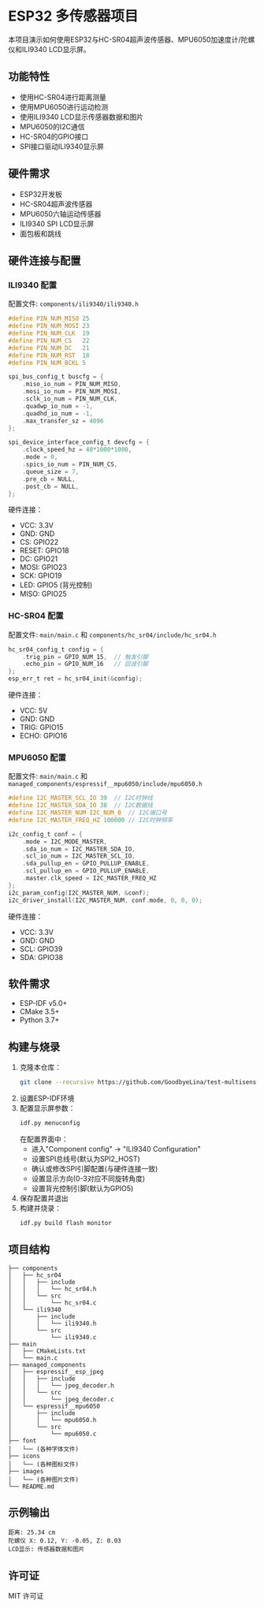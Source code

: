 # ESP32 多传感器项目

本项目演示如何使用ESP32与HC-SR04超声波传感器、MPU6050加速度计/陀螺仪和ILI9340 LCD显示屏。

## 功能特性
- 使用HC-SR04进行距离测量
- 使用MPU6050进行运动检测
- 使用ILI9340 LCD显示传感器数据和图片
- MPU6050的I2C通信
- HC-SR04的GPIO接口
- SPI接口驱动ILI9340显示屏

## 硬件需求
- ESP32开发板
- HC-SR04超声波传感器
- MPU6050六轴运动传感器
- ILI9340 SPI LCD显示屏
- 面包板和跳线

## 硬件连接与配置
### ILI9340 配置
配置文件: `components/ili9340/ili9340.h`

```c
#define PIN_NUM_MISO 25
#define PIN_NUM_MOSI 23
#define PIN_NUM_CLK  19
#define PIN_NUM_CS   22
#define PIN_NUM_DC   21
#define PIN_NUM_RST  18
#define PIN_NUM_BCKL 5

spi_bus_config_t buscfg = {
    .miso_io_num = PIN_NUM_MISO,
    .mosi_io_num = PIN_NUM_MOSI,
    .sclk_io_num = PIN_NUM_CLK,
    .quadwp_io_num = -1,
    .quadhd_io_num = -1,
    .max_transfer_sz = 4096
};

spi_device_interface_config_t devcfg = {
    .clock_speed_hz = 40*1000*1000,
    .mode = 0,
    .spics_io_num = PIN_NUM_CS,
    .queue_size = 7,
    .pre_cb = NULL,
    .post_cb = NULL,
};
```

硬件连接：
- VCC: 3.3V
- GND: GND
- CS: GPIO22
- RESET: GPIO18
- DC: GPIO21
- MOSI: GPIO23
- SCK: GPIO19
- LED: GPIO5 (背光控制)
- MISO: GPIO25

### HC-SR04 配置
配置文件: `main/main.c` 和 `components/hc_sr04/include/hc_sr04.h`

```c
hc_sr04_config_t config = {
    .trig_pin = GPIO_NUM_15,  // 触发引脚
    .echo_pin = GPIO_NUM_16   // 回波引脚
};
esp_err_t ret = hc_sr04_init(&config);
```

硬件连接：
- VCC: 5V
- GND: GND
- TRIG: GPIO15
- ECHO: GPIO16

### MPU6050 配置
配置文件: `main/main.c` 和 `managed_components/espressif__mpu6050/include/mpu6050.h`

```c
#define I2C_MASTER_SCL_IO 39  // I2C时钟线
#define I2C_MASTER_SDA_IO 38  // I2C数据线
#define I2C_MASTER_NUM I2C_NUM_0  // I2C端口号
#define I2C_MASTER_FREQ_HZ 100000 // I2C时钟频率

i2c_config_t conf = {
    .mode = I2C_MODE_MASTER,
    .sda_io_num = I2C_MASTER_SDA_IO,
    .scl_io_num = I2C_MASTER_SCL_IO,
    .sda_pullup_en = GPIO_PULLUP_ENABLE,
    .scl_pullup_en = GPIO_PULLUP_ENABLE,
    .master.clk_speed = I2C_MASTER_FREQ_HZ
};
i2c_param_config(I2C_MASTER_NUM, &conf);
i2c_driver_install(I2C_MASTER_NUM, conf.mode, 0, 0, 0);
```

硬件连接：
- VCC: 3.3V
- GND: GND
- SCL: GPIO39
- SDA: GPIO38

## 软件需求
- ESP-IDF v5.0+
- CMake 3.5+
- Python 3.7+

## 构建与烧录
1. 克隆本仓库：
   ```bash
   git clone --recursive https://github.com/GoodbyeLina/test-multisensor.git
   ```
2. 设置ESP-IDF环境
3. 配置显示屏参数：
   ```bash
   idf.py menuconfig
   ```
   在配置界面中：
   - 进入"Component config" → "ILI9340 Configuration"
   - 设置SPI总线号(默认为SPI2_HOST)
   - 确认或修改SPI引脚配置(与硬件连接一致)
   - 设置显示方向(0-3对应不同旋转角度)
   - 设置背光控制引脚(默认为GPIO5)
4. 保存配置并退出
5. 构建并烧录：
   ```bash
   idf.py build flash monitor
   ```

## 项目结构
```
├── components
│   ├── hc_sr04
│   │   ├── include
│   │   │   └── hc_sr04.h
│   │   └── src
│   │       └── hc_sr04.c
│   └── ili9340
│       ├── include
│       │   └── ili9340.h
│       └── src
│           └── ili9340.c
├── main
│   ├── CMakeLists.txt
│   └── main.c
├── managed_components
│   ├── espressif__esp_jpeg
│   │   ├── include
│   │   │   └── jpeg_decoder.h
│   │   └── src
│   │       └── jpeg_decoder.c
│   └── espressif__mpu6050
│       ├── include
│       │   └── mpu6050.h
│       └── src
│           └── mpu6050.c
├── font
│   └── (各种字体文件)
├── icons
│   └── (各种图标文件)
├── images
│   └── (各种图片文件)
└── README.md
```

## 示例输出
```
距离: 25.34 cm
陀螺仪 X: 0.12, Y: -0.05, Z: 0.03
LCD显示: 传感器数据和图片
```

## 许可证
MIT 许可证
